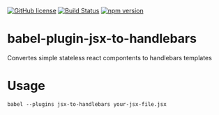 [![GitHub license](https://img.shields.io/github/license/sinnerschrader/babel-plugin-jsx-to-handlebars.svg)](https://github.com/sinnerschrader/babel-plugin-jsx-to-handlebars)
[![Build Status](https://travis-ci.org/sinnerschrader/babel-plugin-jsx-to-handlebars.svg)](https://travis-ci.org/sinnerschrader/babel-plugin-jsx-to-handlebars)
[![npm version](https://img.shields.io/npm/v/babel-plugin-jsx-to-handlebars.svg)](https://www.npmjs.com/package/babel-plugin-jsx-to-handlebars)

# babel-plugin-jsx-to-handlebars
Convertes simple stateless react compontents to handlebars templates

# Usage

    babel --plugins jsx-to-handlebars your-jsx-file.jsx
